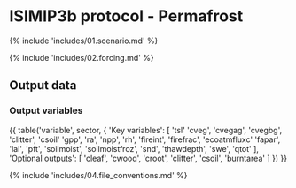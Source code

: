 ISIMIP3b protocol - Permafrost
==============================

{% include 'includes/01.scenario.md' %}

{% include 'includes/02.forcing.md' %}

Output data
-----------

### Output variables

{{ table('variable', sector, {
    'Key variables': [
        'tsl'
        'cveg',
        'cvegag',
        'cvegbg',
        'clitter',
        'csoil'
        'gpp',
        'ra',
        'npp',
        'rh',
        'fireint',
        'firefrac',
        'ecoatmfluxc'
        'fapar',
        'lai',
        'pft',
        'soilmoist',
        'soilmoistfroz',
        'snd',
        'thawdepth',
        'swe',
        'qtot'
    ],
    'Optional outputs': [
        'cleaf',
        'cwood',
        'croot',
        'clitter',
        'csoil',
        'burntarea'
    ]
}) }}

{% include 'includes/04.file_conventions.md' %}

